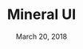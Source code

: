 ---
date: March 20, 2018
title: Mineral UI
company: CA Technologies
link: https://mineral-ui.com/
image: images/systems/mineral.jpg
description: Mineral UI is an open-source design system created to simplify building appealing, modern software experiences.

---